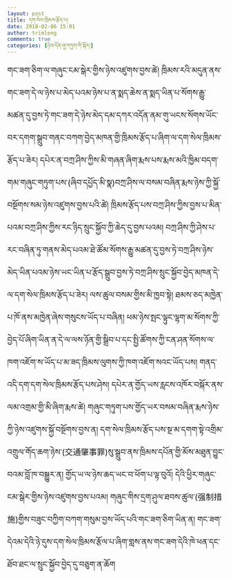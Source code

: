 ```yaml
---
layout: post
title: དག་སེལ་ཁྲིམས་རྩོད་པ། 
date: 2018-02-06 15:01
author: trimleng
comments: true
categories: [ཉེས་དོན་ཞུ་གཏུག་གི་སྐོར།]
---
```

<div><span style="font-size: 14pt;">གང་ཟག་ཅིག་ལ་གཞུང་ངམ་སྒེར་གྱིས་<wbr />ཉེས་འཛུགས་བྱས་ཚེ། ཁྲིམས་རའི་མདུན་ནས་གང་ཟག་དེ་ལ་<wbr />ཉེས་པ་མེད་པའམ་ཉེས་པ་ན་སྨད་ཆེས་<wbr />ན་སྨད་ཡིན་པ་སོགས་རྒྱུ་མཚན་དུ་<wbr />བྱས་ཏེ་གང་ཟག་དེ་ཉེས་མེད་དམ་<wbr />དཀར་འདོན་ནམ་གུ་ཡངས་སོགས་ཡོང་<wbr />བར་དགག་སྒྲུབ་གནང་བཀག་བྱེད་མཁན་<wbr />གྱི་ཁྲིམས་རྩོད་པ་ཞིག་ལ་དག་སེལ་<wbr />ཁྲིམས་རྩོད་པ་ཟེར། དཔེར་ན་བཀྲ་ཤིས་ཀྱིས་མི་གཞན་ཞི<wbr />ག་རྨས་པས་རྨས་མའི་ཁྱིམ་བདག་གམ་<wbr />གཞུང་གཏུག་པས་(ཞིབ་དཔྱོད་མི་སྣ)<wbr />བཀྲ་ཤིས་ལ་བསམ་བཞིན་རྨས་ཉེས་ཀྱི<wbr />་སྐྱོ་བསྔོགས་སམ་ཉེས་འཛུགས་བྱས་<wbr />པའི་ཚེ། ཁྲིམས་རྩོད་པས་བཀྲ་ཤིས་ཀྱིས་བྱ<wbr />ས་པ་མིན་པའམ་བཀྲ་ཤིས་ཀྱིས་རང་ཉི<wbr />ད་སྲུང་སྐྱོབ་ཀྱི་ཆེད་དུ་བྱས་<wbr />པའམ། བཀྲ་ཤིས་ཀྱི་ཤེས་པ་རང་བཞིན་ཏུ་<wbr />གནས་མེད་པའམ་ཐེ་ཚོམ་སོགས་རྒྱུ་<wbr />མཚན་དུ་བྱས་ཏེ་བཀྲ་ཤིས་ཉེས་</span></div>
<div></div>
<!--more-->
<div><span style="font-size: 14pt;">མེད་<wbr />ཡིན་པའམ་ཉེས་ཡང་ཡིན་པ་རྩོད་སྒྲུ<wbr />བ་བྱས་ཏེ་བཀྲ་ཤིས་སྲུང་སྐྱོབ་བྱེ<wbr />ད་མཁན་དེ་ལ་དག་སེལ་ཁྲིམས་རྩོད་<wbr />པ་ཟེར། ལས་ཚུལ་བསམ་གྱིས་མི་ཁྱབ་སྟེ། ཐམས་ཅད་མཁྱེན་པ་ཁོ་ནས་མཁྱེན་ཞེ<wbr />ས་གསུངས་ཡོད་པ་བཞིན། ཕམ་ཉེས་སྤང་ལྟུང་ལྷག་མ་སོགས་ཀྱི<wbr />་བྱེད་པོ་ཞིག་ཡིན་ན་དེ་ལ་ལས་ཉོ<wbr />ན་གྱི་སྒྲིབ་པ་དང་སྤྱི་ཚོགས་ཀྱི<wbr />་ངན་ཤན་སོགས་ལ་ཁག་འཇོག་ས་ཡོད་པ་<wbr />མ་ཟད་ཁྲིམས་ལུགས་ཀྱི་ཁག་འཇོག་<wbr />སའང་ཡོད་པས། གནད་འདི་དག་དག་སེལ་ཁྲིམས་རྩོད་<wbr />པས་ཤེས། དཔེར་ན་གྱོད་ཡས་རླངས་འཁོར་བསྐོ<wbr />ར་ནས་ལམ་འགྲམ་གྱི་མི་ཞིག་རྨས་ཚེ<wbr />། གཞུང་གཏུག་པས་གྱོད་ཡར་བསམ་བཞིན་<wbr />རྨས་ཉེས་ཀྱི་ཉེས་འཛུགས་སྐྱོ་བསྔོ<wbr />གས་བྱས་ན། དག་སེལ་ཁྲིམས་རྩོད་པས་སྔ་མ་དགག་<wbr />སྟེ་འགྲིམ་འགྲུལ་གོད་ཆག་ཉེས་(<wbr />交通肇事罪)སུ་སྒྲུབ་ནས་ཁྲིམས་དཔོན་<wbr />གྱི་མོས་མཐུན་བྱུང་བའམ་བློ་ཁ་<wbr />བསྒྱུར་ན། གྱོད་ཡ་ལ་ཉེས་ཆད་ཡང་བ་ཕོག་པ་ལྟ་<wbr />བུའོ། དེའི་ཕྱིར་གཞུང་ངམ་སྒེར་གྱིས་ཉེ<wbr />ས་འཛུགས་བྱས་པའམ། གཞུང་གིས་དྲག་ཤུལ་ཐབས་ཚུལ་(<wbr />强制措施)གྱིས་བཟུང་བཀྱིག་བཀག་གསུམ་<wbr />བྱས་ཡོད་པའི་གང་ཟག་ཅིག་ཡིན་ན། གང་ཟག་དེའམ་དེའི་ཉེ་དུས་དག་སེལ་<wbr />ཁྲིམས་རྩོལ་པ་ཞིག་གླས་ནས་གང་ཟག་<wbr />དེའི་ཁེ་ཕན་དང་ཐོབ་ཐང་ལ་སྲུང་སྐྱོ<wbr />བ་བྱེད་དུ་བཅུག་ན་ཆོག </span></div>
